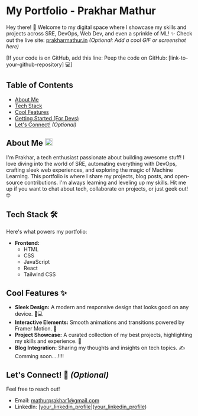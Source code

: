 #  My Portfolio - Prakhar Mathur 

Hey there! 👋 Welcome to my digital space where I showcase my skills and projects across SRE, DevOps, Web Dev, and even a sprinkle of ML! ✨ Check out the live site: [prakharmathur.in](https://prakharmathur.in)  *(Optional: Add a cool GIF or screenshot here)*

[If your code is on GitHub, add this line: Peep the code on GitHub: [link-to-your-github-repository] 💻]

## Table of Contents

- [About Me](#about-me)
- [Tech Stack](#tech-stack)
- [Cool Features](#cool-features)
- [Getting Started (For Devs)](#getting-started-for-devs)
- [Let's Connect!](#lets-connect) *(Optional)*

## About Me <img src="https://emojis.wiki/thumbs-up-medium-skin-tone/thumbs-up-medium-skin-tone.png" alt="Thumbs Up" width="20">

I'm Prakhar, a tech enthusiast passionate about building awesome stuff!  I love diving into the world of SRE, automating everything with DevOps, crafting sleek web experiences, and exploring the magic of Machine Learning.  This portfolio is where I share my projects, blog posts, and open-source contributions.  I'm always learning and leveling up my skills.  Hit me up if you want to chat about tech, collaborate on projects, or just geek out! 🤓

## Tech Stack 🛠️

Here's what powers my portfolio:

- **Frontend:**
    - HTML
    - CSS
    - JavaScript
    - React
    - Tailwind CSS
  

## Cool Features ✨

- **Sleek Design:**  A modern and responsive design that looks good on any device. 📱💻
- **Interactive Elements:** Smooth animations and transitions powered by Framer Motion.  💨
- **Project Showcase:**  A curated collection of my best projects, highlighting my skills and experience.  📂
- **Blog Integration:**  Sharing my thoughts and insights on tech topics. ✍️ Comming soon....!!!!


## Let's Connect! 🤝 *(Optional)*

Feel free to reach out!

- Email: [mathurprakhar1@gmail.com](mailto:mathurprakhar1@gmail.com)
- LinkedIn: [[your_linkedin_profile](https://www.linkedin.com/in/mathurprakhar1/)]([your_linkedin_profile](https://www.linkedin.com/in/mathurprakhar1/))

